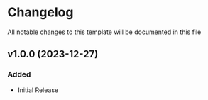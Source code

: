 <!-- Available h3 headings: Added, Fixed, Updated, Removed, Deprecated -->

# Changelog

All notable changes to this template will be documented in this file

## v1.0.0 (2023-12-27)

### Added

- Initial Release
